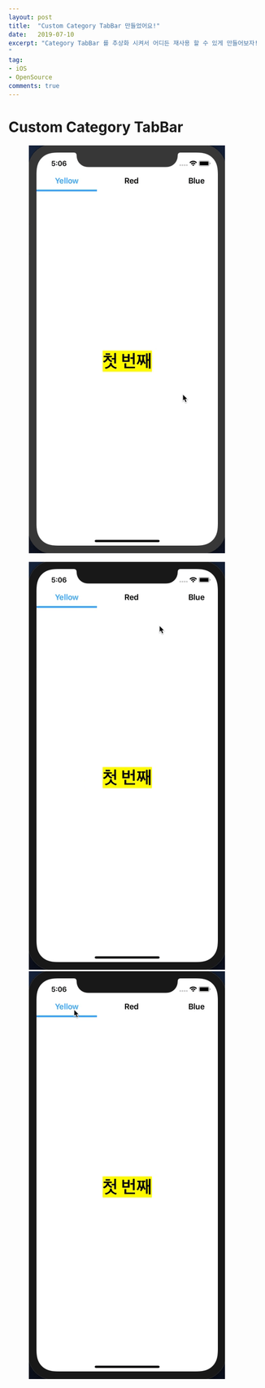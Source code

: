 ```yaml
---
layout: post
title:  "Custom Category TabBar 만들었어요!"
date:   2019-07-10
excerpt: "Category TabBar 를 추상화 시켜서 어디든 재사용 할 수 있게 만들어보자!
"
tag:
- iOS
- OpenSource
comments: true
---
```


# Custom Category TabBar

<figure>
	<a href="/assets/ViewTouch.gif"><img src="/assets/ViewTouch.gif"></a>
</figure>

<figure class="half">
	<img src="/assets/CategoryTouch.gif">
	<img src="/assets/ScrollingWithIndicatorBar.gif">
</figure>
